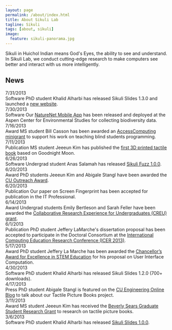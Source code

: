 ```yaml
---
layout: page
permalink: /about/index.html
title: About Sikuli Lab
tagline: Sikuli
tags: [about, sikuli]
image:
  feature: sikuli-panorama.jpg
---
```


Sikuli in Huichol Indian means God's Eyes, the ability to see and understand.  In Sikuli Lab, we conduct cutting-edge research to make computers see better and interact with us more intelligently.

## News

<div class="row">
  <div class="col-lg-2 text-right">
	<span class="date">7/31/2013</span>
  </div>
  <div class="col-lg-10">
	<span class="label label-info">Software</span>
PhD student Khalid Alharbi has released Sikuli Slides 1.3.0 and launched a <a href="http://slides.sikuli.org">new website</a>.
  </div>
</div>

<div class="row">
  <div class="col-lg-2 text-right">
	<span class="date">7/30/2013</span>
  </div>
  <div class="col-lg-10">
	<span class="label label-info">Software</span>
Our <a href="https://play.google.com/store/apps/details?id=net.nature.client">NatureNet Mobile App</a> has been released and deployed at the Aspen Center for Environmental Studies for collecting biodiversity data.
  </div>
</div>

<div class="row">
  <div class="col-lg-2 text-right">
	<span class="date">7/16/2013</span>
  </div>
  <div class="col-lg-10">
	<span class="label label-success">Award</span>
	MS student Bill Casson has been awarded an <a href="http://www.washington.edu/accesscomputing/minigrant.html">AccessComputing minigrant</a> to support his work on teaching blind students programming.  
  </div>
</div>

<div class="row">
  <div class="col-lg-2 text-right">
	<span class="date">7/11/2013</span>
  </div>
  <div class="col-lg-10">
	<span class="label label-danger">Publication</span> 
	MS student Jeeeun Kim has published the <a href="http://www.tactilepicturebooks.org/books.html">first 3D printed tactile book</a> based on Goodnight Moon.
  </div>
</div>

<div class="row">
  <div class="col-lg-2 text-right">
	<span class="date">6/26/2013</span>
  </div>
  <div class="col-lg-10">
	<span class="label label-info">Software</span> 
Undergrad student Anas Salamah has released <a href="https://code.google.com/p/sikuli-api/wiki/SikuliFuzz">Sikuli Fuzz 1.0.0</a>.
  </div>
</div>

<div class="row">
  <div class="col-lg-2 text-right">
	<span class="date">6/20/2013</span>
  </div>
  <div class="col-lg-10">
<span class="label label-success">Award</span> 
PhD students Jeeeun Kim and Abigale Stangl have been awarded the <a href="http://outreach.colorado.edu/programs/details/id/598">CU Outreach Award</a>.  </div>
</div>

<div class="row">
  <div class="col-lg-2 text-right">
<span class="date">6/20/2013</span>
  </div>
  <div class="col-lg-10">
<span class="label label-danger">Publication</span> 
Our paper on Screen Fingerprint has been accepted for publication
in the IT Professional.
  </div>
</div>

<div class="row">
  <div class="col-lg-2 text-right">
<span class="date">6/14/2013</span>
  </div>
  <div class="col-lg-10">
<span class="label label-success">Award</span>
Undergrad students Emily Bertleson and Sarah Feller have been awarded the <a href="http://cra-w.org/ArticleDetails/tabid/77/ArticleID/51/Default.aspx">Collaborative Research Experience for Undergraduates (CREU) grant</a>.
  </div>
</div>


<div class="row">
  <div class="col-lg-2 text-right">
<span class="date">6/1/2013</span>
  </div>
  <div class="col-lg-10">
<span class="label label-danger">Publication</span> 
PhD student Jeffery LaMarche's dissertation proposal has been accepted to participate in the Doctoral Consortium at the <a href="http://icer.hosting.acm.org/">International Computing Education Research Conference (ICER 2013)</a>.
  </div>
</div>


<div class="row">
  <div class="col-lg-2 text-right">
<span class="date">5/17/2013</span>
  </div>
  <div class="col-lg-10">
<span class="label label-success">Award</span>
PhD student Jeffery La Marche has been awarded the <a href="http://www.colorado.edu/csl/gradfunding.html">Chancellor’s Award for Excellence in STEM Education</a> for his proposal on User Interface Computation.
  </div>
</div>

<div class="row">
  <div class="col-lg-2 text-right">
<span class="date">4/30/2013</span>
  </div>
  <div class="col-lg-10">
<span class="label label-info">Software</span>
PhD student Khalid Alharbi has released Sikuli Slides 1.2.0 (700+ downloads).
  </div>
</div>

<div class="row">
  <div class="col-lg-2 text-right">
<span class="date">4/17/2013</span>
  </div>
  <div class="col-lg-10">
<span class="label label-warning">Press</span>
PhD student Abigale Stangl is featured on the <a href="http://coloradodistance.com/blog/bid/264279/Exploring-3D-Tactile-Technologies-for-Visually-Impaired-Children">CU Engineering Online Blog</a> to talk about our Tactile Picture Books project.
  </div>
</div>

<div class="row">
  <div class="col-lg-2 text-right">
<span class="date">3/11/2013</span>
  </div>
  <div class="col-lg-10">
<span class="label label-success">Award</span> 
 MS student Jeeeun Kim has received the <a href="https://competitions.colorado.edu/competitions/Bev_Sears_12-13/application.php">Beverly Sears Graduate Student Research Grant</a> to research on tactile picture books.
  </div>
</div>

<div class="row">
  <div class="col-lg-2 text-right">
<span class="date">3/6/2013</span>
  </div>
  <div class="col-lg-10">
<span class="label label-info">Software</span>
  PhD student Khalid Alharbi has released <a href="https://code.google.com/p/sikuli-api/wiki/SikuliSlides">Sikuli Slides 1.0.0</a>.
  </div>
</div>
